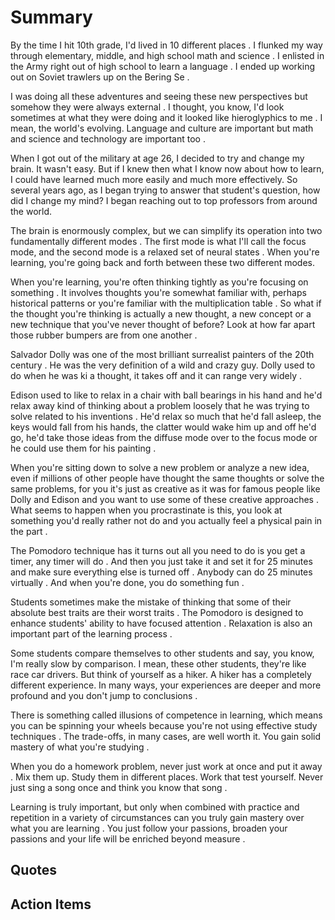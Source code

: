 # Summary

 By the time I hit 10th grade, I'd lived in 10 different places . I flunked my way through elementary, middle, and high school math and science . I enlisted in the Army right out of high school to learn a language . I ended up working out on Soviet trawlers up on the Bering Se .

 I was doing all these adventures and seeing these new perspectives but somehow they were always external . I thought, you know, I'd look sometimes at what they were doing and it looked like hieroglyphics to me . I mean, the world's evolving. Language and culture are important but math and science and technology are important too .

 When I got out of the military at age 26, I decided to try and change my brain. It wasn't easy. But if I knew then what I know now about how to learn, I could have learned much more easily and much more effectively. So several years ago, as I began trying to answer that student's question, how did I change my mind? I began reaching out to top professors from around the world.

 The brain is enormously complex, but we can simplify its operation into two fundamentally different modes . The first mode is what I'll call the focus mode, and the second mode is a relaxed set of neural states . When you're learning, you're going back and forth between these two different modes.

 When you're learning, you're often thinking tightly as you're focusing on something . It involves thoughts you're somewhat familiar with, perhaps historical patterns or you're familiar with the multiplication table . So what if the thought you're thinking is actually a new thought, a new concept or a new technique that you've never thought of before? Look at how far apart those rubber bumpers are from one another .

 Salvador Dolly was one of the most brilliant surrealist painters of the 20th century . He was the very definition of a wild and crazy guy. Dolly used to do when he was ki a thought, it takes off and it can range very widely .

 Edison used to like to relax in a chair with ball bearings in his hand and he'd relax away kind of thinking about a problem loosely that he was trying to solve related to his inventions . He'd relax so much that he'd fall asleep, the keys would fall from his hands, the clatter would wake him up and off he'd go, he'd take those ideas from the diffuse mode over to the focus mode or he could use them for his painting .

 When you're sitting down to solve a new problem or analyze a new idea, even if millions of other people have thought the same thoughts or solve the same problems, for you it's just as creative as it was for famous people like Dolly and Edison and you want to use some of these creative approaches . What seems to happen when you procrastinate is this, you look at something you'd really rather not do and you actually feel a physical pain in the part .

 The Pomodoro technique has it turns out all you need to do is you get a timer, any timer will do . And then you just take it and set it for 25 minutes and make sure everything else is turned off . Anybody can do 25 minutes virtually . And when you're done, you do something fun .

 Students sometimes make the mistake of thinking that some of their absolute best traits are their worst traits . The Pomodoro is designed to enhance students' ability to have focused attention . Relaxation is also an important part of the learning process .

 Some students compare themselves to other students and say, you know, I'm really slow by comparison. I mean, these other students, they're like race car drivers. But think of yourself as a hiker. A hiker has a completely different experience. In many ways, your experiences are deeper and more profound and you don't jump to conclusions .

 There is something called illusions of competence in learning, which means you can be spinning your wheels because you're not using effective study techniques . The trade-offs, in many cases, are well worth it. You gain solid mastery of what you're studying .

 When you do a homework problem, never just work at once and put it away . Mix them up. Study them in different places. Work that test yourself. Never just sing a song once and think you know that song .

 Learning is truly important, but only when combined with practice and repetition in a variety of circumstances can you truly gain mastery over what you are learning . You just follow your passions, broaden your passions and your life will be enriched beyond measure .

## Quotes


## Action Items
